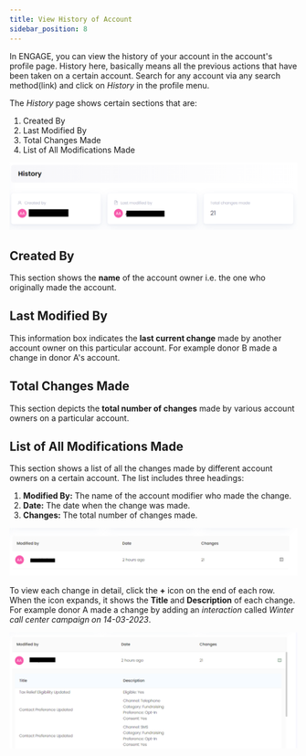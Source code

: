 ```yaml
---
title: View History of Account
sidebar_position: 8
---
```


In ENGAGE, you can view the history of your account in the account's profile page. History here, basically means all the previous actions that have been taken on a certain account. Search for any account via any search method(link) and click on *History* in the profile menu.

The *History* page shows certain sections that are:

1. Created By
2. Last Modified By
3. Total Changes Made
4. List of All Modifications Made

![History Page](./history-1.png)

## Created By

This section shows the **name** of the account owner i.e. the one who originally made the account. 

## Last Modified By

This information box indicates the **last current change** made by another account owner on this particular account. For example donor B made a change in donor A's account.

## Total Changes Made

This section depicts the **total number of changes** made by various account owners on a particular account.

## List of All Modifications Made

This section shows a list of all the changes made by different account owners on a certain account. The list includes three headings:

1. **Modified By:** The name of the account modifier who made the change.
2. **Date:** The date when the change was made.
3. **Changes:** The total number of changes made.

![History List](./history-list.png)

To view each change in detail, click the **+** icon on the end of each row. When the icon expands, it shows the **Title** and **Description** of each change. For example donor A made a change by adding an *interaction* called *Winter call center campaign on 14-03-2023*.

![History Detail](./history-detail.png)